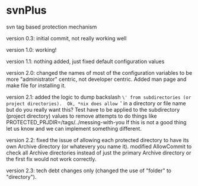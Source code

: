 # svnPlus
svn tag based protection mechanism

version 0.3: initial commit, not really working well

version 1.0: working!

version 1.1: nothing added, just fixed default configuration values

version 2.0: changed the names of most of the configuration variables
	     to be more "administrator" centric, not developer
	     centric. Added man page and make file for installing
	     it.

version 2.1: added the logic to dump backslash `\' from subdirectories
	     (or project directories).  Ok, *nix does allow `\' in
	     a directory or file name but do you really want this?
	     Test have to be applied to the subdirectory (project
	     directory) values to remove attempts to do things like
                 PROTECTED_PRJDIR=/tags/../messing-with-you
	     If this is not a good thing let us know and we can
	     implement something different.

version 2.2: fixed the issue of allowing each protected directory
             to have its own Archive directory (or whatevery you
             name it).
             modified AllowCommit to check all Archive directories
             instead of just the primary Archive directory or the
             first fix would not work correctly.

version 2.3: tech debt changes only (changed the use of "folder"
             to "directory").

